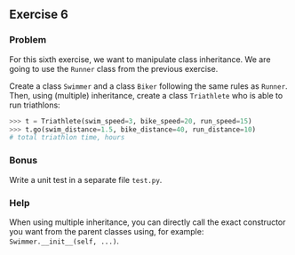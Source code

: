 ## Exercise 6

### Problem

For this sixth exercise, we want to manipulate class inheritance.
We are going to use the `Runner` class from the previous exercise.

Create a class `Swimmer` and a class `Biker` following the same rules as `Runner`.
Then, using (multiple) inheritance, create a class `Triathlete` who is able to run triathlons:
```python
>>> t = Triathlete(swim_speed=3, bike_speed=20, run_speed=15)
>>> t.go(swim_distance=1.5, bike_distance=40, run_distance=10)
# total triathlon time, hours
```

### Bonus

Write a unit test in a separate file `test.py`.

### Help

When using multiple inheritance, you can directly call the exact constructor you want from the parent classes using, for example: `Swimmer.__init__(self, ...)`.

